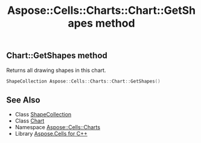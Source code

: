 ﻿---
title: Aspose::Cells::Charts::Chart::GetShapes method
linktitle: GetShapes
second_title: Aspose.Cells for C++ API Reference
description: 'Aspose::Cells::Charts::Chart::GetShapes method. Returns all drawing shapes in this chart in C++.'
type: docs
weight: 2900
url: /cpp/aspose.cells.charts/chart/getshapes/
---
## Chart::GetShapes method


Returns all drawing shapes in this chart.

```cpp
ShapeCollection Aspose::Cells::Charts::Chart::GetShapes()
```

## See Also

* Class [ShapeCollection](../../../aspose.cells.drawing/shapecollection/)
* Class [Chart](../)
* Namespace [Aspose::Cells::Charts](../../)
* Library [Aspose.Cells for C++](../../../)
